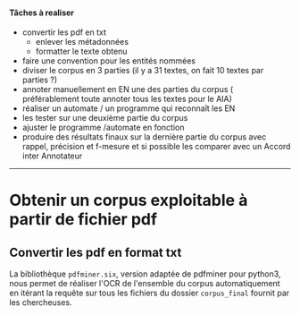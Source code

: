 #### Tâches à realiser 
- convertir les pdf en txt
  - enlever les métadonnées
  - formatter le texte obtenu
- faire une convention pour les entités nommées
- diviser le corpus en 3 parties (il y a 31 textes, on fait 10 textes par parties ?)
- annoter manuellement en EN une des parties du corpus ( préférablement toute annoter tous les textes pour le AIA)
- réaliser un automate / un programme qui reconnaît les EN
- les tester sur une deuxième partie du corpus 
- ajuster le programme /automate en fonction
- produire des résultats finaux sur la dernière partie du corpus avec rappel, précision et f-mesure et si possible les comparer avec un Accord inter Annotateur

***********
# Obtenir un corpus exploitable à partir de fichier pdf
## Convertir les pdf en format txt

La bibliothèque `pdfminer.six`, version adaptée de pdfminer pour python3, nous permet de réaliser l'OCR de l'ensemble du corpus automatiquement en itérant la requête sur tous les fichiers du dossier `corpus_final` fournit par les chercheuses.
